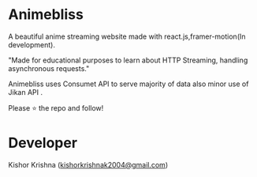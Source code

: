 # Animebliss
A beautiful anime streaming website made with react.js,framer-motion(In development).

"Made for educational purposes to learn about HTTP Streaming, handling asynchronous requests."

Animebliss uses Consumet API to serve majority of data also minor use of Jikan API .

Please ⭐ the repo and follow!

# Developer
Kishor Krishna (kishorkrishnak2004@gmail.com)
